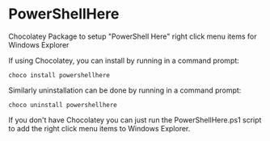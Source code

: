 # PowerShellHere
Chocolatey Package to setup "PowerShell Here" right click menu items for Windows Explorer

If using Chocolatey, you can install by running in a command prompt:

```choco install powershellhere```

Similarly uninstallation can be done by running in a command prompt:

```choco uninstall powershellhere```

If you don't have Chocolatey you can just run the PowerShellHere.ps1 script to add the right click menu items to Windows Explorer.
